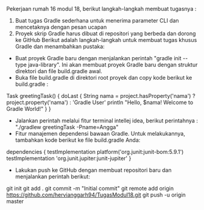 Pekerjaan rumah 16 modul 18, berikut langkah-langkah membuat tugasnya :

1.  Buat tugas Gradle sederhana untuk menerima parameter CLI dan mencetaknya dengan pesan ucapan
2. Proyek skrip Gradle harus dibuat di repositori yang berbeda dan dorong ke GitHub
Berikut adalah langkah-langkah untuk membuat tugas khusus Gradle dan menambahkan pustaka:

- Buat proyek Gradle baru dengan menjalankan perintah "gradle init --type java-library". Ini akan membuat proyek Gradle baru dengan struktur direktori dan file build.gradle awal.
- Buka file build.gradle di direktori root proyek dan copy kode berikut ke build.gradle :

Task greetingTask() {
    doLast {
        String nama = project.hasProperty('nama') ? project.property('nama') : 'Gradle User'
        println "Hello, $nama! Welcome to Gradle World!"
    }
}

- Jalankan perintah melalui fitur terminal intellej idea, berikut perintahnya : "./gradlew greetingTask -Pname=Angga"
- Fitur manajemen dependensi bawaan Gradle. Untuk melakukannya, tambahkan kode berikut ke file build.gradle Anda:

dependencies {
    testImplementation platform('org.junit:junit-bom:5.9.1')
    testImplementation 'org.junit.jupiter:junit-jupiter'
}

- Lakukan push ke GitHub dengan membuat repositori baru dan menjalankan perintah berikut:

git init
git add .
git commit -m "Initial commit"
git remote add origin https://github.com/hervianggarh94/TugasModul18.git
git push -u origin master
